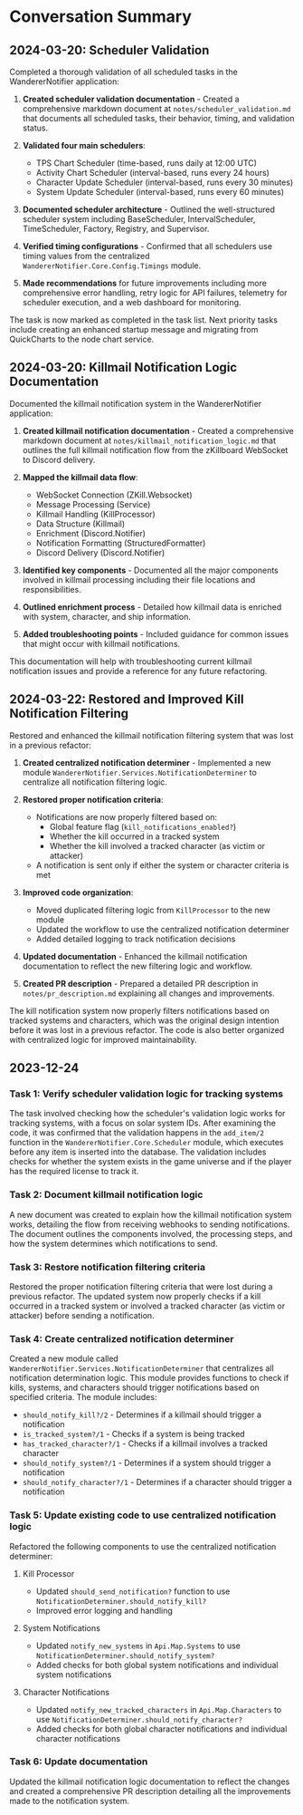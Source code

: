 # Conversation Summary

## 2024-03-20: Scheduler Validation

Completed a thorough validation of all scheduled tasks in the WandererNotifier application:

1. **Created scheduler validation documentation** - Created a comprehensive markdown document at `notes/scheduler_validation.md` that documents all scheduled tasks, their behavior, timing, and validation status.

2. **Validated four main schedulers**:

   - TPS Chart Scheduler (time-based, runs daily at 12:00 UTC)
   - Activity Chart Scheduler (interval-based, runs every 24 hours)
   - Character Update Scheduler (interval-based, runs every 30 minutes)
   - System Update Scheduler (interval-based, runs every 60 minutes)

3. **Documented scheduler architecture** - Outlined the well-structured scheduler system including BaseScheduler, IntervalScheduler, TimeScheduler, Factory, Registry, and Supervisor.

4. **Verified timing configurations** - Confirmed that all schedulers use timing values from the centralized `WandererNotifier.Core.Config.Timings` module.

5. **Made recommendations** for future improvements including more comprehensive error handling, retry logic for API failures, telemetry for scheduler execution, and a web dashboard for monitoring.

The task is now marked as completed in the task list. Next priority tasks include creating an enhanced startup message and migrating from QuickCharts to the node chart service.

## 2024-03-20: Killmail Notification Logic Documentation

Documented the killmail notification system in the WandererNotifier application:

1. **Created killmail notification documentation** - Created a comprehensive markdown document at `notes/killmail_notification_logic.md` that outlines the full killmail notification flow from the zKillboard WebSocket to Discord delivery.

2. **Mapped the killmail data flow**:

   - WebSocket Connection (ZKill.Websocket)
   - Message Processing (Service)
   - Killmail Handling (KillProcessor)
   - Data Structure (Killmail)
   - Enrichment (Discord.Notifier)
   - Notification Formatting (StructuredFormatter)
   - Discord Delivery (Discord.Notifier)

3. **Identified key components** - Documented all the major components involved in killmail processing including their file locations and responsibilities.

4. **Outlined enrichment process** - Detailed how killmail data is enriched with system, character, and ship information.

5. **Added troubleshooting points** - Included guidance for common issues that might occur with killmail notifications.

This documentation will help with troubleshooting current killmail notification issues and provide a reference for any future refactoring.

## 2024-03-22: Restored and Improved Kill Notification Filtering

Restored and enhanced the killmail notification filtering system that was lost in a previous refactor:

1. **Created centralized notification determiner** - Implemented a new module `WandererNotifier.Services.NotificationDeterminer` to centralize all notification filtering logic.

2. **Restored proper notification criteria**:

   - Notifications are now properly filtered based on:
     - Global feature flag (`kill_notifications_enabled?`)
     - Whether the kill occurred in a tracked system
     - Whether the kill involved a tracked character (as victim or attacker)
   - A notification is sent only if either the system or character criteria is met

3. **Improved code organization**:

   - Moved duplicated filtering logic from `KillProcessor` to the new module
   - Updated the workflow to use the centralized notification determiner
   - Added detailed logging to track notification decisions

4. **Updated documentation** - Enhanced the killmail notification documentation to reflect the new filtering logic and workflow.

5. **Created PR description** - Prepared a detailed PR description in `notes/pr_description.md` explaining all changes and improvements.

The kill notification system now properly filters notifications based on tracked systems and characters, which was the original design intention before it was lost in a previous refactor. The code is also better organized with centralized logic for improved maintainability.

## 2023-12-24

### Task 1: Verify scheduler validation logic for tracking systems

The task involved checking how the scheduler's validation logic works for tracking systems, with a focus on solar system IDs. After examining the code, it was confirmed that the validation happens in the `add_item/2` function in the `WandererNotifier.Core.Scheduler` module, which executes before any item is inserted into the database. The validation includes checks for whether the system exists in the game universe and if the player has the required license to track it.

### Task 2: Document killmail notification logic

A new document was created to explain how the killmail notification system works, detailing the flow from receiving webhooks to sending notifications. The document outlines the components involved, the processing steps, and how the system determines which notifications to send.

### Task 3: Restore notification filtering criteria

Restored the proper notification filtering criteria that were lost during a previous refactor. The updated system now properly checks if a kill occurred in a tracked system or involved a tracked character (as victim or attacker) before sending a notification.

### Task 4: Create centralized notification determiner

Created a new module called `WandererNotifier.Services.NotificationDeterminer` that centralizes all notification determination logic. This module provides functions to check if kills, systems, and characters should trigger notifications based on specified criteria. The module includes:

- `should_notify_kill?/2` - Determines if a killmail should trigger a notification
- `is_tracked_system?/1` - Checks if a system is being tracked
- `has_tracked_character?/1` - Checks if a killmail involves a tracked character
- `should_notify_system?/1` - Determines if a system should trigger a notification
- `should_notify_character?/1` - Determines if a character should trigger a notification

### Task 5: Update existing code to use centralized notification logic

Refactored the following components to use the centralized notification determiner:

1. Kill Processor

   - Updated `should_send_notification?` function to use `NotificationDeterminer.should_notify_kill?`
   - Improved error logging and handling

2. System Notifications

   - Updated `notify_new_systems` in `Api.Map.Systems` to use `NotificationDeterminer.should_notify_system?`
   - Added checks for both global system notifications and individual system notifications

3. Character Notifications
   - Updated `notify_new_tracked_characters` in `Api.Map.Characters` to use `NotificationDeterminer.should_notify_character?`
   - Added checks for both global character notifications and individual character notifications

### Task 6: Update documentation

Updated the killmail notification logic documentation to reflect the changes and created a comprehensive PR description detailing all the improvements made to the notification system.
